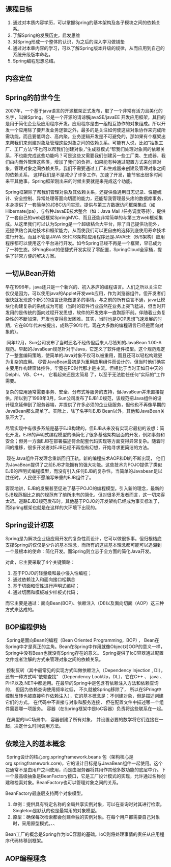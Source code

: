 ## 课程目标

1. 通过对本质内容学历，可以掌握Spring的基本架构及各子模块之间的依赖关系。
2. 了解Spring的发展历史，启发思维
3. 对Spring形成一个整体的认识，为之后的深入学习做铺垫
4. 通过对本章内容的学习，可以了解Spring版本升级的规律，从而应用到自己的系统升级版本命名。
5. Spring编程思想总结。

## 内容定位

## Spring的前世今生

2007年，一个基于java语言的开源框架正式发布，取了一个非常有活力且美化的名字，叫做Spring。它是一个开源的请谅解javaSE/javaEE 开发应用框架，其目的是用于简化企业级应用程序开发。应用程序是由一组相互协作的对象组成。所以开发一个应用除了要开发业务逻辑之外，最多的是关注如何使这些对象协作来完成所需功能，而且要低耦合、高内聚。业务逻辑开发是不可避免的，那如果有个框架出来帮我们来创建对象及管理这些对象之间的依赖关系。可能有人说，比如“抽象工厂、工厂方法“不也可以帮我们创建对象，”生成器模式“帮我们处理对象间的依赖关系，不也能完成这些功能吗？可是这些又需要我们创建另一些工厂类、生成器，我们由内而外管理这些类，增加了我们的负担，如果能有种通过配置方式来创建对象，管理对象之间依赖关系，我们不需要通过工厂和生成器来创建及管理对象之间的依赖关系， 这样我们是不是减少了许多工作，加速了开发，能节省出很多时间来干其他事。Spring框架刚出来的时候主要就是来完成这个功能。

​		Spring框架除了帮我们管理对象及其依赖关系，还提供像通用日志记录、性能统计、安全控制、异常处理等面向切面的能力，还能帮我管理最头疼的数据库事务，本身提供了一套简单的JDBC访问实现，提供与第三方数据访问框架集成（如Hibernate/jpa），与各种JavaEE技术整合（如：Java Mail /任务调度等待），提供了一套自己的web层框架SpringMVC、而且还能非常简单的与第三方web框架集成。从这里我们可以认为Spring是一个超级粘合大平台，除了自己提供功能外，还提供粘合其他技术和框架能力，从而使我们可以更自由的选择到底使用寿命技术进行开发。而且不管是JAVA SE(C/S架构)应用程序还是JAVAEE（B/S架构）应用程序都可以使用这个平台进行开发。如今Spring已经不再是一个框架，早已成为了一种生态。SPringBoot的便捷式开发实现了零配置，SpringCloud全家桶，提供了非常方便的解决方案。

## 一切从Bean开始

早在1996年，java还只是一个新兴的、初入茅庐的编程语言。人们之所以关注它仅仅是因为，可以使用java的Applet开发web应用，作为浏览器组件。但开发者们很快就发现这个新兴的语言还能做更多的事情。与之前的所有语言不通，java让模块化构建复杂的系统成为可能（当时的软件行业虽然在业务上突飞猛进，但当时开发用的是传统的面向过程开发思想，软件的开发效率一直踟蹰不前。伴随着业务复杂性的不断加深，开发也变得愈发困难。其实，当时也是OOP思想飞速发展的时期，它在80年代末被提出，成熟于90年代，现在大多数的编程语言已经是面向对象的）。

​		同年12月，Sun公司发布了当时还名不经传但后来人尽皆知的JavaBean 1.00-A规范。早起的JavaBean规范针对于Java，它定义了软件组件模型。这个规范规定了一整套编码策略，使简单的Java对象不仅可以被重用，而且还可以轻松构建更为复杂的应用。 尽管JavaBean最初是为重用应用组件而设计的，但当时他们确实主要用作构建窗体控件，毕竟在PC时代那才是主流。但相比于当时正如日中天的Delphi、VB、C++， 它看起来还是太简易 了，以至于无法胜任任何“实际的”工作需要。

​		复杂的应用通常需要事务、安全、分布式等服务的支持，但JavaBean并未直接提供。所以到了1998年3月，Sun公司发布了EJB1.0规范，该规范把Java组件的设计理念延伸到了服务器端，并提供了许多必须的企业级服务，但他也不再像早期的JavaBean那么简单了。实际上，除了名字叫EJB Bean以外，其他和JavaBean关系不大了。

​		尽管实现中有很多系统是基于EJB构建的，但EJB从来没有实现它最初的设想：简化开发。EJB的声明式编程模型的确简化了很多基础架构层面的开发，例如事务和安全；但另一方面EJB在部署描述符合配套代码实现等方面变得异常复杂。随着时间的推移，很多开发者对EJB已经不再抱有幻想，开始寻求更简洁的方法。

​		现在Java组件开发理念重新回归正轨。新的编程技术AOP和DI的不断出现， 他们为JavaBean提供了之前EJB才能拥有的强大功能。这些技术为POJO提供了类似EJB的声明式编程模型，而没有引入任何EJB的复杂性。当简单的Javabean足以胜任时，人民便不愿编写笨重的EJB组件了。

​		客观地讲，EJB的发展甚至促进了基于POJO的编程模型。引入新的理念，最新的EJB规范相比之前的规范有了前所未有的简化，但对很多开发者而言，这一切来得太迟。道路EJB3规范发布时，其他基于POJO的开发架构已经成为事实标准了，而Spring框架也就是在这样的大环境下出现的。

## Spring设计初衷

​		Spring是为解决企业级应用开发的复杂性而设计，它可以做很多事。但归根结底支撑Spring的仅仅是少许的基本理念，而所有的这些基本理念都可能可以追溯到一个最根本的使命：简化开发。而Spring则立志于全方面的简化Java开发。

对此，它主要采取了4个关键策略：

1. 基于POJO的轻量级和最小侵入性编程；
2. 通过依赖注入和面向接口松耦合
3. 基于切面和惯性进行声明式编程；
4. 通过切面和模板减少样板式代码；

而它主要是通过：面向Bean(BOP)、依赖注入（DI)以及面向切面（AOP）这三种方式来达成的。

## BOP编程伊始

​		Spring是面向Bean的编程（Bean Oriented Programming，BOP) ， Bean在Spring中才是真正的主角。Bean在Spring中作用就像Object对OOP的意义一样，Spring中没有Bean也就没有Spring存在的意义。 Spring提供了IoC容器通过配置文件或者注解的方式来管理对象之间的依赖关系。

​		控制反转（其中最常见的实现方式叫做依赖注入（Dependency Injection , DI），还有一种方式叫“依赖查找” （Dependency LookUp，DL），它在C++ 、 java 、 PHP以及.NET中都运用。在最早的Spring中是包含有依赖注入方法和依赖查询的， 但因为依赖查询使用频率过低， 不久就被Spring移除了， 所以在SPring中控制反转也被直接称作依赖注入），它的基本概念是：不创建对象，但是描述创建它们的方式。 在代码中不直接与对象和服务连接， 但在配置文件中描述哪一个组件需要哪一项服务。 容器（在Spring框架中是IoC容器）负责将这些联系在一起。

​		在典型的IoC场景中， 容器创建了所有对象， 并设置必要的数学将它们连接在一起，决定什么时间调用方法。

## 依赖注入的基本概念

​			Spring设计的核心org.springframework.beans 包（架构核心是org.springframework.core)，它的设计目标是与JavaBean组件一起使用。这个包通常不是由用户之间使用，而是由服务器将其用作其他多数功能的底层中介。下一个最高级抽象是BeanFactory接口，它是工厂设计模式的实现，允许通过名称创建和检索对象。BeanFactory也可以管理对象之间的关系。

BeanFactory最底层支持两个对象模型。

1. 单例：提供具有特定名称的全局共享实例对象，可以在查询时对其进行检索。Singleton是默认的也是最常用的对象模型。
2. 原型：确保每次检索都会创建单独的实例对象。在每个用户都需要自己对象时，采用原型模式。、、

Bean工厂的概念是Spring作为IoC容器的基础。IoC则将处理事情的责任从应用程序代码转移到框架。 

## AOP编程理念

